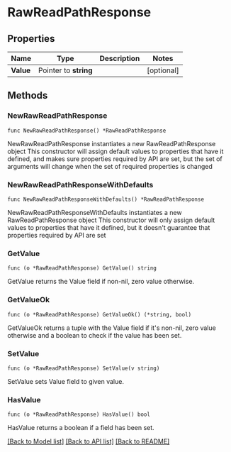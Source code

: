 # RawReadPathResponse


## Properties

Name | Type | Description | Notes
------------ | ------------- | ------------- | -------------
**Value** | Pointer to **string** |  | [optional] 



## Methods


### NewRawReadPathResponse

`func NewRawReadPathResponse() *RawReadPathResponse`

NewRawReadPathResponse instantiates a new RawReadPathResponse object
This constructor will assign default values to properties that have it defined,
and makes sure properties required by API are set, but the set of arguments
will change when the set of required properties is changed

### NewRawReadPathResponseWithDefaults

`func NewRawReadPathResponseWithDefaults() *RawReadPathResponse`

NewRawReadPathResponseWithDefaults instantiates a new RawReadPathResponse object
This constructor will only assign default values to properties that have it defined,
but it doesn't guarantee that properties required by API are set


### GetValue

`func (o *RawReadPathResponse) GetValue() string`

GetValue returns the Value field if non-nil, zero value otherwise.

### GetValueOk

`func (o *RawReadPathResponse) GetValueOk() (*string, bool)`

GetValueOk returns a tuple with the Value field if it's non-nil, zero value otherwise
and a boolean to check if the value has been set.

### SetValue

`func (o *RawReadPathResponse) SetValue(v string)`

SetValue sets Value field to given value.


### HasValue

`func (o *RawReadPathResponse) HasValue() bool`

HasValue returns a boolean if a field has been set.









[[Back to Model list]](../README.md#documentation-for-models) [[Back to API list]](../README.md#documentation-for-api-endpoints) [[Back to README]](../README.md)


